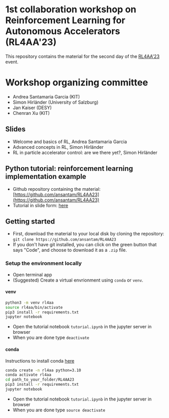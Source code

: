# 1st collaboration workshop on Reinforcement Learning for Autonomous Accelerators (RL4AA'23)

This repository contains the material for the second day of the [RL4AA'23](https://indico.scc.kit.edu/event/3280/overview) event.

# Workshop organizing committee

- Andrea Santamaria Garcia (KIT)
- Simon Hirländer (University of Salzburg)
- Jan Kaiser (DESY)
- Chenran Xu (KIT)

## Slides

- Welcome and basics of RL, Andrea Santamaria Garcia
- Advanced concepts in RL, Simon Hirländer
- RL in particle accelerator control: are we there yet?, Simon Hirländer

## Python tutorial: reinforcement learning implementation example

- Github repository containing the material: [https://github.com/ansantam/RL4AA23](https://github.com/ansantam/RL4AA23)
- Tutorial in slide form: [here](https://ansantam.github.io/RL4AA23/tutorial.slides.html#/)

## Getting started

- First, download the material to your local disk by cloning the repository:
`git clone https://github.com/ansantam/RL4AA23`
- If you don't have git installed, you can click on the green button that says "Code", and choose to download it as a `.zip` file.

### Setup the environment locally

- Open terminal app
- (Suggested) Create a virtual envrionment using `conda` or `venv`.

#### venv

```bash
python3 -m venv rl4aa
source rl4aa/bin/activate
pip3 install -r requirements.txt
jupyter notebook
```

- Open the tutorial notebook `tutorial.ipynb` in the jupyter server in browser
- When you are done type `deactivate`

#### conda

Instructions to install conda [here](https://docs.conda.io/projects/conda/en/4.6.1/user-guide/install/index.html)

```bash
conda create -n rl4aa python=3.10
conda activate rl4aa
cd path_to_your_folder/RL4AA23
pip3 install -r requirements.txt
jupyter notebook
```

- Open the tutorial notebook `tutorial.ipynb` in the jupyter server in browser
- When you are done type `source deactivate`
